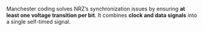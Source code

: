 Manchester coding solves NRZ’s synchronization issues by ensuring **at least one voltage transition per bit**. It combines **clock and data signals** into a single self-timed signal.